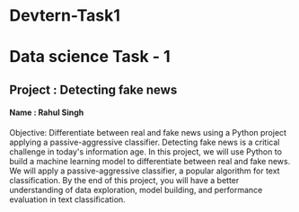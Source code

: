 # Devtern-Task1

<h1>Data science Task - 1</h1>
<h2>Project : Detecting fake news</h2>

<h4>Name : Rahul Singh</h4> 


Objective: Differentiate between real and fake news using a Python project applying a passive-aggressive classifier.
Detecting fake news is a critical challenge in today's information age. In this project, we will use Python to build a machine learning model to differentiate between real and fake news. We will apply a passive-aggressive classifier, a popular algorithm for text classification. By the end of this project, you will have a better understanding of data exploration, model building, and performance evaluation in text classification.
